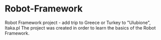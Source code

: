 # Robot-Framework
Robot Framework project - add trip to Greece or Turkey to "Ulubione", Itaka.pl
The project was created in order to learn the basics of the Robot Framework.
